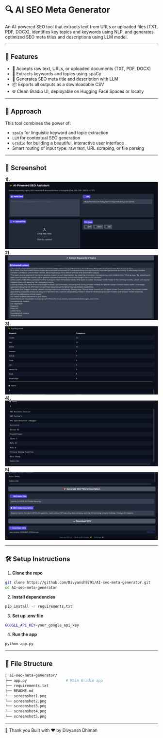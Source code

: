 # 🔍 AI SEO Meta Generator

An AI-powered SEO tool that extracts text from URLs or uploaded files (TXT, PDF, DOCX), identifies key topics and keywords using NLP, and generates optimized SEO meta titles and descriptions using LLM model.

---

## 🚀 Features

- 📝 Accepts raw text, URLs, or uploaded documents (TXT, PDF, DOCX)
- 🧠 Extracts keywords and topics using spaCy
- 🎯 Generates SEO meta title and description with LLM
- 📦 Exports all outputs as a downloadable CSV
- 🌐 Clean Gradio UI, deployable on Hugging Face Spaces or locally

---

## 🧠 Approach

This tool combines the power of:
- `spaCy` for linguistic keyword and topic extraction
- `LLM` for contextual SEO generation
- `Gradio` for building a beautiful, interactive user interface
- Smart routing of input type: raw text, URL scraping, or file parsing

---

## 📸 Screenshot
**1).**
![SEO App Screenshot1](https://github.com/Divyansh8791/AI-seo-meta-generator/blob/main/screenshot1.PNG)
**2).**
![SEO App Screenshot2](https://github.com/Divyansh8791/AI-seo-meta-generator/blob/main/screenshot2.PNG)
**3).**
![SEO App Screenshot3](https://github.com/Divyansh8791/AI-seo-meta-generator/blob/main/screenshot3.PNG)
**4).**
![SEO App Screenshot4](https://github.com/Divyansh8791/AI-seo-meta-generator/blob/main/screenshot4.PNG)
**5).**
![SEO App Screenshot5](https://github.com/Divyansh8791/AI-seo-meta-generator/blob/main/screenshot5.PNG)

---

## 🛠️ Setup Instructions

1. **Clone the repo**
```bash
git clone https://github.com/Divyansh8791/AI-seo-meta-generator.git
cd AI-seo-meta-generator
```
2. **Install dependencies**
```bash
pip install -r requirements.txt
```
3. **Set up .env file**
```bash
GOOGLE_API_KEY=your_google_api_key
```
4. **Run the app**
```bash
python app.py
```
---

## 📂 File Structure
```bash
📁 ai-seo-meta-generator/
├── app.py                  # Main Gradio app
├── requirements.txt
├── README.md
└── screenshot1.png
└── screenshot2.png
└── screenshot3.png
└── screenshot4.png
└── screenshot5.png
```
---
🙌 Thank you
Built with ❤️ by Divyansh Dhiman
